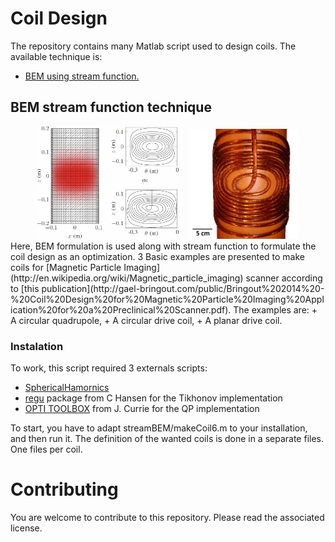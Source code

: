 # Coil Design #
The repository contains many Matlab script used to design coils.
The available technique is:
* [BEM using stream function.](#bem-stream-function-technique)

## BEM stream function technique ##
<div align="center">
        <img width="45%" src="/streamBEM/examples/DriveCurrentAndWire.jpg" alt="stream function & wire" title="Stream function & wire"</img>
        <img height="0" width="8px">
        <img width="35%" src="/streamBEM/examples/Proto.png" alt="Protype" title="Protype"></img>
</div>
Here, BEM formulation is used along with stream function to formulate the coil design as an optimization. 3 Basic examples are presented to make coils for [Magnetic Particle Imaging](http://en.wikipedia.org/wiki/Magnetic_particle_imaging) scanner according to [this publication](http://gael-bringout.com/public/Bringout%202014%20-%20Coil%20Design%20for%20Magnetic%20Particle%20Imaging%20Application%20for%20a%20Preclinical%20Scanner.pdf). The examples are:
+ A circular quadrupole,
+ A circular drive coil,
+ A planar drive coil.

### Instalation ###
To work, this script required 3 externals scripts:
* [SphericalHamornics](https://github.com/gBringout/SphericalHarmonics)
* [regu](http://www.imm.dtu.dk/~pcha/Regutools/) package from C Hansen for the Tikhonov implementation
* [OPTI TOOLBOX](http://www.i2c2.aut.ac.nz/Wiki/OPTI/)  from J. Currie for the QP implementation 

To start, you have to adapt streamBEM/makeCoil6.m to your installation, and then run it.
The definition of the wanted coils is done in a separate files. One files per coil.

# Contributing #
You are welcome to contribute to this repository. Please read the associated license.
